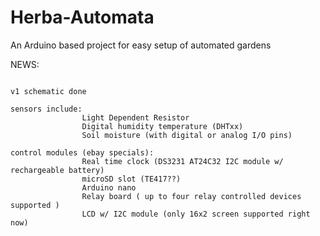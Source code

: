 # Herba-Automata
An Arduino based project for easy setup of automated gardens

NEWS:
~~~~~

v1 schematic done

sensors include:
				Light Dependent Resistor
				Digital humidity temperature (DHTxx)
				Soil moisture (with digital or analog I/O pins)

control modules (ebay specials):
				Real time clock (DS3231 AT24C32 I2C module w/ rechargeable battery)
				microSD slot (TE417??)
				Arduino nano
				Relay board ( up to four relay controlled devices supported )
				LCD w/ I2C module (only 16x2 screen supported right now)
				